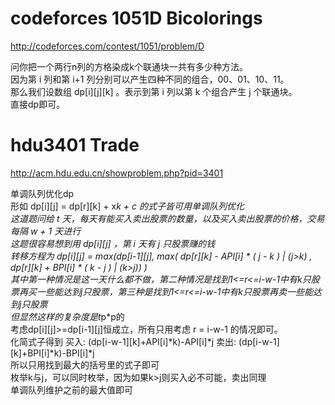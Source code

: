 # codeforces 1051D Bicolorings
http://codeforces.com/contest/1051/problem/D

问你把一个两行n列的方格染成k个联通块一共有多少种方法。  
因为第 i 列和第 i+1 列分别可以产生四种不同的组合，00、01、10、11。  
那么我们设数组 dp[i][j][k] 。表示到第 i 列以第 k 个组合产生 j 个联通块。  
直接dp即可。  

# hdu3401 Trade
http://acm.hdu.edu.cn/showproblem.php?pid=3401

单调队列优化dp  
形如 dp[i][j] = dp[r][k] + x*k + c 的式子皆可用单调队列优化  
这道题问给 t 天，每天有能买入卖出股票的数量，以及买入卖出股票的价格，交易每隔 w + 1 天进行  
这题很容易想到用 dp[i][j] ，第 i 天有 j 只股票赚的钱  
转移方程为 dp[i][j] = max(dp[i-1][j], max( dp[r][k] - API[i] * ( j - k ) | (j>k) , dp[r][k] + BPI[i] * ( k - j )  | (k>j)) )  
其中第一种情况是这一天什么都不做，第二种情况是找到1<=r<=i-w-1中有k只股票再买一些能达到j只股票，第三种是找到1<=r<=i-w-1中有k只股票再卖一些能达到j只股票  
但显然这样的复杂度是t*p*p的  
考虑dp[i][j]>=dp[i-1][j]恒成立，所有只用考虑 r = i-w-1 的情况即可。  
化简式子得到 买入: (dp[i-w-1][k]+API[i]*k)-API[i]*j  卖出: (dp[i-w-1][k]+BPI[i]*k)-BPI[i]*j  
所以只用找到最大的括号里的式子即可  
枚举k与j，可以同时枚举，因为如果k>j则买入必不可能，卖出同理  
单调队列维护之前的最大值即可  